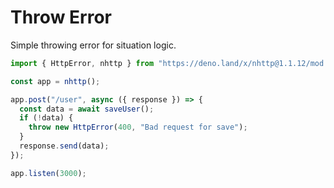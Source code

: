 # Throw Error

Simple throwing error for situation logic.

```js
import { HttpError, nhttp } from "https://deno.land/x/nhttp@1.1.12/mod.ts";

const app = nhttp();

app.post("/user", async ({ response }) => {
  const data = await saveUser();
  if (!data) {
    throw new HttpError(400, "Bad request for save");
  }
  response.send(data);
});

app.listen(3000);
```

